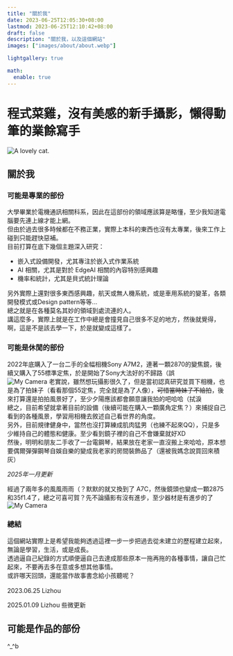```yaml
---
title: "關於我"
date: 2023-06-25T12:05:30+08:00
lastmod: 2023-06-25T12:10:42+08:00
draft: false
description: "關於我，以及這個網站"
images: ["images/about/about.webp"]

lightgallery: true

math:
  enable: true
---
```

# 程式菜雞，沒有美感的新手攝影，懶得動筆的業餘寫手
![](/images/about/about.webp "A lovely cat.")

## 關於我
### 可能是專業的部份
大學畢業於電機通訊相關科系，因此在這部份的領域應該算是略懂，至少我知道電腦要先連上線才能上網。\
但由於過去很多時候都在不務正業，實際上本科的東西也沒有太專業，後來工作上碰到只能趕快惡補。\
目前打算在底下幾個主題深入研究：

* 嵌入式設備開發，尤其專注於嵌入式作業系統
* AI 相關，尤其是對於 EdgeAI 相關的內容特別感興趣
* 機率和統計，尤其是貝式統計理論 

另外實際上還對很多東西感興趣，航天或無人機系統，或是車用系統的變革，各類開發模式或Design pattern等等...\
總之就是在各種莫名其妙的領域到處流連的人。\
講這麼多，實際上就是在工作中總是會撞見自己很多不足的地方，然後就覺得，啊，這是不是該去學一下，於是就變成這樣了。

### 可能是休閒的部份
2022年底購入了一台二手的全幅相機Sony A7M2，連著一顆2870的變焦鏡，後續又購入了55標準定焦，於是開始了Sony大法好的不歸路（誤 \
![My Camera](/images/about/Camera.jpg "This is my beautiful camera.")
老實說，雖然想玩攝影很久了，但是當初認真研究並買下相機，也是為了拍妹子（看看那個55定焦，完全就是為了人像），~~可惜當時妹子不給拍~~，後來打算還是拍拍風景好了，至少夕陽應該都會願意讓我拍的吧哈哈（拭淚 \
總之，目前希望就拿著目前的設備（後續可能在購入一顆廣角定焦？）來捕捉自己看到的各種風景，學習用相機去敘述自己看世界的角度。\
另外，目前規律健身中，當然也沒打算練成肌肉猛男（也練不起來QQ），只是多少維持自己的體態和健康。至少看到鏡子裡的自己不會嫌棄就好XD \
然後，明明和朋友二手收了一台電鋼琴，結果放在老家一直沒搬上來哈哈，原本想要偶爾彈彈鋼琴自娛自樂的變成我老家的房間裝飾品了（還被我媽念說買回來積灰）

_2025年一月更新_

經過了兩年多的風風雨雨（？默默的就又換到了 A7C，然後鏡頭也變成一顆2875和35f1.4了，總之可喜可賀？先不論攝影有沒有進步，至少器材是有進步的了
![My Camera](/images/about/Camera2.jpg "This is my beautiful camera 2.0.")

### 總結
這個網站實際上是希望我能夠透過這裡一步一步把過去從未建立的歷程建立起來，無論是學習，生活，或是成長。\
透過逼自己紀錄的方式順便逼自己去達成那些原本一拖再拖的各種事情，讓自己忙起來，不要再去多在意或多想其他事情。\
或許哪天回頭，還能當作故事書念給小孩聽呢？\
\
2023.06.25 Lizhou

2025.01.09 Lizhou 些微更新

## 可能是作品的部份
^_^b
